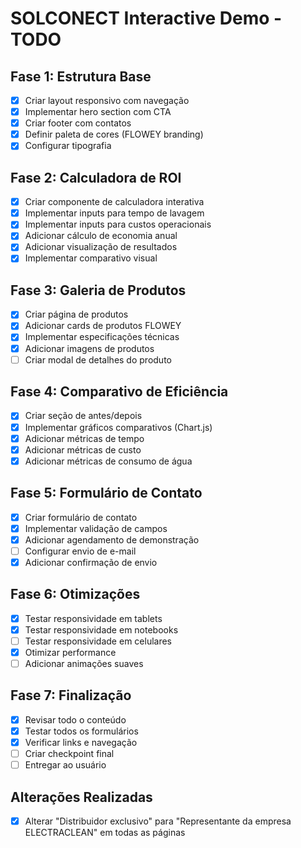 # SOLCONECT Interactive Demo - TODO

## Fase 1: Estrutura Base
- [x] Criar layout responsivo com navegação
- [x] Implementar hero section com CTA
- [x] Criar footer com contatos
- [x] Definir paleta de cores (FLOWEY branding)
- [x] Configurar tipografia

## Fase 2: Calculadora de ROI
- [x] Criar componente de calculadora interativa
- [x] Implementar inputs para tempo de lavagem
- [x] Implementar inputs para custos operacionais
- [x] Adicionar cálculo de economia anual
- [x] Adicionar visualização de resultados
- [x] Implementar comparativo visual

## Fase 3: Galeria de Produtos
- [x] Criar página de produtos
- [x] Adicionar cards de produtos FLOWEY
- [x] Implementar especificações técnicas
- [x] Adicionar imagens de produtos
- [ ] Criar modal de detalhes do produto

## Fase 4: Comparativo de Eficiência
- [x] Criar seção de antes/depois
- [x] Implementar gráficos comparativos (Chart.js)
- [x] Adicionar métricas de tempo
- [x] Adicionar métricas de custo
- [x] Adicionar métricas de consumo de água

## Fase 5: Formulário de Contato
- [x] Criar formulário de contato
- [x] Implementar validação de campos
- [x] Adicionar agendamento de demonstração
- [ ] Configurar envio de e-mail
- [x] Adicionar confirmação de envio

## Fase 6: Otimizações
- [x] Testar responsividade em tablets
- [x] Testar responsividade em notebooks
- [ ] Testar responsividade em celulares
- [x] Otimizar performance
- [ ] Adicionar animações suaves

## Fase 7: Finalização
- [x] Revisar todo o conteúdo
- [x] Testar todos os formulários
- [x] Verificar links e navegação
- [ ] Criar checkpoint final
- [ ] Entregar ao usuário

## Alterações Realizadas
- [x] Alterar "Distribuidor exclusivo" para "Representante da empresa ELECTRACLEAN" em todas as páginas

